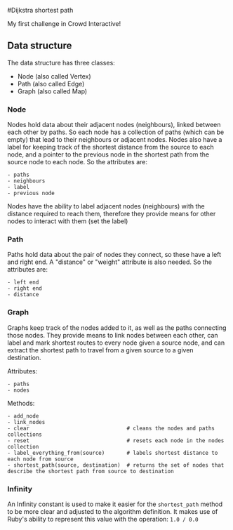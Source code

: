 #Dijkstra shortest path

My first challenge in Crowd Interactive!

## Data structure

The data structure has three classes:
 - Node (also called Vertex)
 - Path (also called Edge)
 - Graph (also called Map)

### Node

Nodes hold data about their adjacent nodes (neighbours), linked between each other by paths. So each node has a collection of paths (which can be empty) that lead to their neighbours or adjacent nodes. Nodes also have a label for keeping track of the shortest distance from the source to each node, and a pointer to the previous node in the shortest path from the source node to each node. So the attributes are:

    - paths
    - neighbours
    - label
    - previous node

Nodes have the ability to label adjacent nodes (neighbours) with the distance required to reach them, therefore they provide means for other nodes to interact with them (set the label)

### Path

Paths hold data about the pair of nodes they connect, so these have a left and right end. A "distance" or "weight" attribute is also needed. So the attributes are:

    - left end
    - right end
    - distance

### Graph

Graphs keep track of the nodes added to it, as well as the paths connecting those nodes. They provide means to link nodes between each other, can label and mark shortest routes to every node given a source node, and can extract the shortest path to travel from a given source to a given destination.

Attributes:

    - paths
    - nodes

Methods:

    - add_node
    - link_nodes
    - clear                               # cleans the nodes and paths collections
    - reset                               # resets each node in the nodes collection
    - label_everything_from(source)       # labels shortest distance to each node from source
    - shortest_path(source, destination)  # returns the set of nodes that describe the shortest path from source to destination

### Infinity

An Infinity constant is used to make it easier for the `shortest_path` method to be more clear and adjusted to the algorithm definition. It makes use of Ruby's ability to represent this value with the operation: ` 1.0 / 0.0 `
